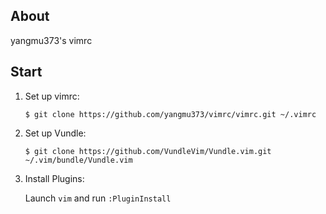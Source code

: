 ## About

yangmu373's vimrc

## Start

1. Set up vimrc:

   `$ git clone https://github.com/yangmu373/vimrc/vimrc.git ~/.vimrc`

2. Set up Vundle:

   `$ git clone https://github.com/VundleVim/Vundle.vim.git ~/.vim/bundle/Vundle.vim`

3. Install Plugins:

   Launch `vim` and run `:PluginInstall`
